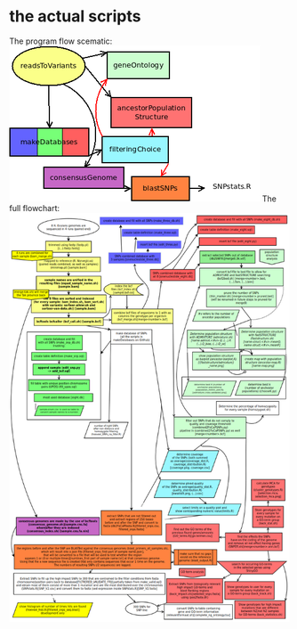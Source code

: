 # the actual scripts

The program flow scematic:
![flowchart image](../doc/flowchart/simple_flow.png)
The full flowchart:
![flowchart image](../doc/flowchart/full-flowchart.png)
